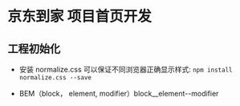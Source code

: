 # 京东到家 项目首页开发
## 工程初始化
- 安装 normalize.css 可以保证不同浏览器正确显示样式: `npm install normalize.css --save`

- BEM（block， element, modifier）block__element--modifier
   